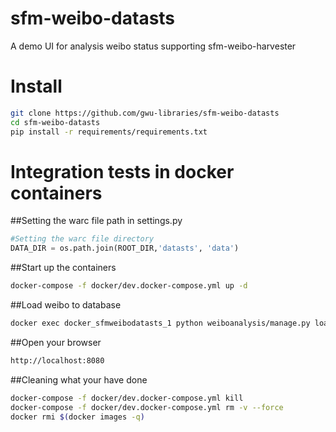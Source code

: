 # sfm-weibo-datasts
A demo UI for analysis weibo status supporting sfm-weibo-harvester

# Install
```bash
git clone https://github.com/gwu-libraries/sfm-weibo-datasts
cd sfm-weibo-datasts
pip install -r requirements/requirements.txt
```

# Integration tests in docker containers

##Setting the warc file path in settings.py

```python
#Setting the warc file directory
DATA_DIR = os.path.join(ROOT_DIR,'datasts', 'data')
```

##Start up the containers

```bash
docker-compose -f docker/dev.docker-compose.yml up -d
```

##Load weibo to database

```bash
docker exec docker_sfmweibodatasts_1 python weiboanalysis/manage.py load_weibos
```

##Open your browser

```bash
http://localhost:8080
```

##Cleaning what your have done

```bash
docker-compose -f docker/dev.docker-compose.yml kill
docker-compose -f docker/dev.docker-compose.yml rm -v --force
docker rmi $(docker images -q)
```
